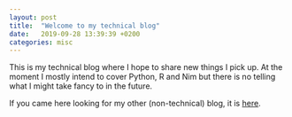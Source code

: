 ```yaml
---
layout: post
title:  "Welcome to my technical blog"
date:   2019-09-28 13:39:39 +0200
categories: misc
---
```

This is my technical blog where I hope to share new things I pick up. At the moment I mostly intend to cover Python, R and Nim but there is no telling what I might take fancy to in the future.

If you came here looking for my other (non-technical) blog, it is [here](https://www.deepakg.com/).